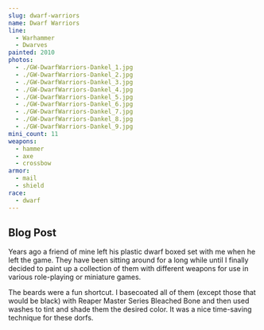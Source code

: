 ```yaml
---
slug: dwarf-warriors
name: Dwarf Warriors
line:
  - Warhammer
  - Dwarves
painted: 2010
photos:
  - ./GW-DwarfWarriors-Dankel_1.jpg
  - ./GW-DwarfWarriors-Dankel_2.jpg
  - ./GW-DwarfWarriors-Dankel_3.jpg
  - ./GW-DwarfWarriors-Dankel_4.jpg
  - ./GW-DwarfWarriors-Dankel_5.jpg
  - ./GW-DwarfWarriors-Dankel_6.jpg
  - ./GW-DwarfWarriors-Dankel_7.jpg
  - ./GW-DwarfWarriors-Dankel_8.jpg
  - ./GW-DwarfWarriors-Dankel_9.jpg
mini_count: 11
weapons:
  - hammer
  - axe
  - crossbow
armor:
  - mail
  - shield
race:
  - dwarf
---
```


## Blog Post

Years ago a friend of mine left his plastic dwarf boxed set with me when he left the game. They have been sitting around for a long while until I finally decided to paint up a collection of them with different weapons for use in various role-playing or miniature games.

The beards were a fun shortcut. I basecoated all of them (except those that would be black) with Reaper Master Series Bleached Bone and then used washes to tint and shade them the desired color. It was a nice time-saving technique for these dorfs.
